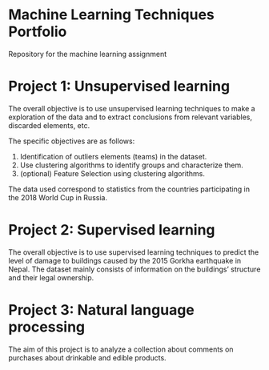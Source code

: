 # Machine Learning Techniques Portfolio
Repository for the machine learning assignment

# Project 1: Unsupervised learning
The overall objective is to use unsupervised learning techniques to make a exploration of the data and to extract conclusions from relevant variables, discarded elements, etc.

The specific objectives are as follows:
1. Identification of outliers elements (teams) in the dataset.
2. Use clustering algorithms to identify groups and characterize them.
3. (optional) Feature Selection using clustering algorithms.

The data used correspond to statistics from the countries participating in the 2018 World Cup in Russia. 

# Project 2: Supervised learning
The overall objective is to use supervised learning techniques to predict the level of damage to buildings caused by the 2015 Gorkha earthquake in Nepal.
The dataset mainly consists of information on the buildings’ structure and their legal ownership.

# Project 3: Natural language processing
The aim of this project is to analyze a collection about comments on purchases about drinkable and edible products.
